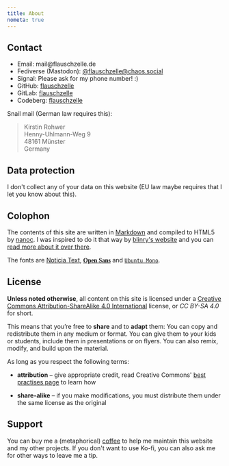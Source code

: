 ```yaml
---
title: About
nometa: true
---
```


## Contact

- Email: <span>m<span title="ihate@spam.com</span>">a</span>il</span>&#64;flauschzelle<i title="</i>mailto:">.</i>de
- Fediverse (Mastodon): [@flauschzelle@chaos.social](https://chaos.social/@flauschzelle)
- Signal: Please ask for my phone number! :)
- GitHub: [flauschzelle](https://github.com/flauschzelle)
- GitLab: [flauschzelle](https://gitlab.com/flauschzelle)
- Codeberg: [flauschzelle](https://codeberg.org/flauschzelle)

Snail mail (German law requires this):

> Kirstin Rohwer  
> Henny-Uhlmann-Weg 9  
> 48161 Münster  
> Germany  

## Data protection

I don't collect any of your data on this website (EU law maybe requires that I let you know about this).

## Colophon

The contents of this site are written in [Markdown](http://daringfireball.net/projects/markdown/) and compiled to HTML5 by [nanoc](http://nanoc.ws). I was inspired to do it that way by [blinry's website](https://blinry.org) and you can [read more about it over there](https://blinry.org/how-to-blog-with-nanoc/).

The fonts are [Noticia Text](https://fonts.google.com/specimen/Noticia+Text), [<span style="font-family: OpenSans"><b>Open Sans</b></span>](https://fonts.google.com/specimen/Open+Sans) and [`Ubuntu Mono`](https://fonts.google.com/specimen/Ubuntu+Mono).

## License

**Unless noted otherwise**, all content on this site is licensed under a [Creative Commons Attribution-ShareAlike 4.0 International](https://creativecommons.org/licenses/by-sa/4.0/) license, or *CC BY-SA 4.0* for short.

This means that you’re free to **share** and to **adapt** them: You can copy and redistribute them in any medium or format. You can give them to your kids or students, include them in presentations or on flyers. You can also remix, modify, and build upon the material.

As long as you respect the following terms:

- **attribution** – give appropriate credit, read Creative Commons' [best practises page](https://wiki.creativecommons.org/wiki/Best_practices_for_attribution) to learn how

- **share-alike** – if you make modifications, you must distribute them under the same license as the original

## Support

You can buy me a (metaphorical) [coffee](https://ko-fi.com/metakiki) to help me maintain this website and my other projects. If you don't want to use Ko-fi, you can also ask me for other ways to leave me a tip.
